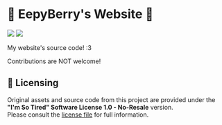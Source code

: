 # 🍓 EepyBerry's Website 🍓

<p>
  <img src="https://img.shields.io/badge/VueJS-3.5-%2342B883?logo=vuedotjs&labelColor=%2335495E&logoColor=white">
  <img src="https://img.shields.io/badge/Vite-5.4-%23BD34FE?logo=vite&labelColor=%2335495E&logoColor=white">
</p>

My website's source code! :3

Contributions are NOT welcome!

## 📓 Licensing

Original assets and source code from this project are provided under the **"I'm So Tired" Software License 1.0 - No-Resale** version.<br>
Please consult the [license file](LICENSE) for full information.
